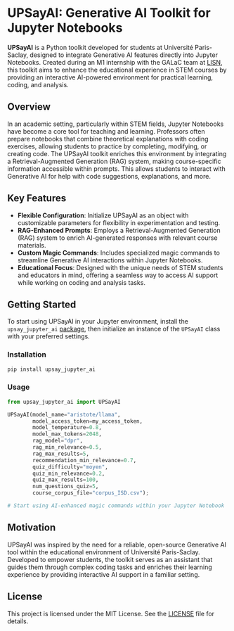 # UPSayAI: Generative AI Toolkit for Jupyter Notebooks

**UPSayAI** is a Python toolkit developed for students at Université Paris-Saclay, designed to integrate Generative AI features directly into Jupyter Notebooks. Created during an M1 internship with the GALaC team at [LISN](https://www.lisn.fr), this toolkit aims to enhance the educational experience in STEM courses by providing an interactive AI-powered environment for practical learning, coding, and analysis.

## Overview

In an academic setting, particularly within STEM fields, Jupyter Notebooks have become a core tool for teaching and learning. Professors often prepare notebooks that combine theoretical explanations with coding exercises, allowing students to practice by completing, modifying, or creating code. The UPSayAI toolkit enriches this environment by integrating a Retrieval-Augmented Generation (RAG) system, making course-specific information accessible within prompts. This allows students to interact with Generative AI for help with code suggestions, explanations, and more.

## Key Features

- **Flexible Configuration**: Initialize UPSayAI as an object with customizable parameters for flexibility in experimentation and testing.
- **RAG-Enhanced Prompts**: Employs a Retrieval-Augmented Generation (RAG) system to enrich AI-generated responses with relevant course materials.
- **Custom Magic Commands**: Includes specialized magic commands to streamline Generative AI interactions within Jupyter Notebooks.
- **Educational Focus**: Designed with the unique needs of STEM students and educators in mind, offering a seamless way to access AI support while working on coding and analysis tasks.

## Getting Started

To start using UPSayAI in your Jupyter environment, install the `upsay_jupyter_ai` [package](https://pypi.org/project/upsay_jupyter_ai), then initialize an instance of the `UPSayAI` class with your preferred settings. 

### Installation

```bash
pip install upsay_jupyter_ai
```

### Usage

```python
from upsay_jupyter_ai import UPSayAI

UPSayAI(model_name="aristote/llama",
        model_access_token=my_access_token,
        model_temperature=0.8,
        model_max_tokens=2048,
        rag_model="dpr",
        rag_min_relevance=0.5,
        rag_max_results=5,
        recommendation_min_relevance=0.7,
        quiz_difficulty="moyen",
        quiz_min_relevance=0.2,
        quiz_max_results=100,
        num_questions_quiz=5,
        course_corpus_file="corpus_ISD.csv");

# Start using AI-enhanced magic commands within your Jupyter Notebook
```

## Motivation

UPSayAI was inspired by the need for a reliable, open-source Generative AI tool within the educational environment of Université Paris-Saclay. Developed to empower students, the toolkit serves as an assistant that guides them through complex coding tasks and enriches their learning experience by providing interactive AI support in a familiar setting.

## License

This project is licensed under the MIT License. See the [LICENSE](LICENSE) file for details.

